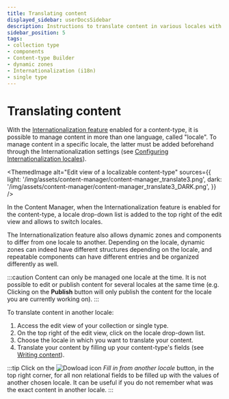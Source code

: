 ```yaml
---
title: Translating content
displayed_sidebar: userDocsSidebar
description: Instructions to translate content in various locales with i18n plugin.
sidebar_position: 5
tags:
- collection type
- components
- Content-type Builder
- dynamic zones
- Internationalization (i18n)
- single type
---
```


# Translating content

With the [Internationalization feature](/user-docs/plugins/strapi-plugins#-internationalization-plugin) enabled for a content-type, it is possible to manage content in more than one language, called "locale". To manage content in a specific locale, the latter must be added beforehand through the Internationalization settings (see [Configuring Internationalization locales](../settings/internationalization)).

<ThemedImage
  alt="Edit view of a localizable content-type"
  sources={{
    light: '/img/assets/content-manager/content-manager_translate3.png',
    dark: '/img/assets/content-manager/content-manager_translate3_DARK.png',
  }}
/>

<!-- In the Content Manager, when the Internationalization plugin is installed, some options are added to the edit view: -->
In the Content Manager, when the Internationalization feature is enabled for the content-type, a locale drop-down list is added to the top right of the edit view and allows to switch locales.

<!-- - a locale dropdown, displayed in the top right side of the interface, from where it is possible to switch locales -->
<!-- TODO: uncomment when it will work again, if it's planned for v5 -->
<!-- - icons displayed next to every field to indicate whether the field can be translated or not:
  - ![World icon](/img/assets/icons/world.svg) indicates that the field can be translated,
  - ![Striked world icon](/img/assets/icons/world_striked.svg) indicates that the field cannot be translated: its content is the same for every locale (i.e. changing the value of a non-localizable field changes it for all other locales). -->

The Internationalization feature also allows dynamic zones and components to differ from one locale to another. Depending on the locale, dynamic zones can indeed have different structures depending on the locale, and repeatable components can have different entries and be organized differently as well.

:::caution
Content can only be managed one locale at the time. It is not possible to edit or publish content for several locales at the same time (e.g. Clicking on the **Publish** button will only publish the content for the locale you are currently working on).
:::

To translate content in another locale:

1. Access the edit view of your collection or single type.
2. On the top right of the edit view, click on the locale drop-down list.
3. Choose the locale in which you want to translate your content.
4. Translate your content by filling up your content-type's fields (see [Writing content](writing-content.md)). 

:::tip
Click on the ![Dowload icon](/img/assets/icons/v5/Download.svg) *Fill in from another locale* button, in the top right corner, for all non relational fields to be filled up with the values of another chosen locale. It can be useful if you do not remember what was the exact content in another locale.
:::
